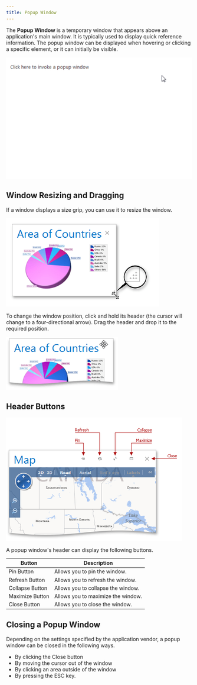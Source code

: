 ```yaml
---
title: Popup Window
---
```

The **Popup Window** is a temporary window that appears above an application's main window. It is typically used to display quick reference information. The popup window can be displayed when hovering or clicking a specific element, or it can initially be visible.

![EUD_Popup1](../images/Img22633.gif)

## Window Resizing and Dragging
If a window displays a size grip, you can use it to resize the window.

![EUD_Popup2](../images/Img22634.png)

To change the window position, click and hold its header (the cursor will change to a four-directional arrow). Drag the header and drop it to the required position.

![EUD_Popup4](../images/Img22636.png)

## Header Buttons
![EUD_Popup3](../images/Img22635.png)

A popup window's header can display the following buttons.

| Button | Description |
|---|---|
| Pin Button | Allows you to pin the window. |
| Refresh Button | Allows you to refresh the window. |
| Collapse Button | Allows you to collapse the window. |
| Maximize Button | Allows you to maximize the window. |
| Close Button | Allows you to close the window. |

## Closing a Popup Window
Depending on the settings specified by the application vendor, a popup window can be closed in the following ways.
* By clicking the Close button
* By moving the cursor out of the window
* By clicking an area outside of the window
* By pressing the ESC key.